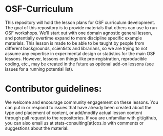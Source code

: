 # OSF-Curriculum

This repository will hold the lesson plans for OSF curriculum development. The goal of this repository is to provide materials that others can use to run OSF workshops. We'll start out with one domain agnostic general lesson, and potentially overtime expand to more discipline specific example materials. This lesson is made to be able to be taught by people from different backgrounds, scientists and librarians, so we are trying to not assume any expertise in experimental design or statistics for the main OSF lessons. However, lessons on things like pre-registration, reproducible coding, etc., may be created in the future as optional add-on lessons (see issues for a running potential list). 

# Contributor guidelines:

We welcome and encourage community engagement on these lessons. You can put in or respond to issues that have already been created about the type and placement of content, or add/modify actual lesson content through pull request to the repositories. If you are unfamiliar with git/github, you can also email us at stats-consulting[at]cos.io with comments or suggestions about the material.

